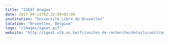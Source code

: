 ```yaml
---
title: "IGEAT Anageo"
date: 2017-09-11T02:22:09+02:00
institution: "Université Libre de Bruxelles"
location: "Bruxelles, Belgium"
logo: "/images/igeat.gif"
website: "http://igeat.ulb.ac.be/fr/unites-de-recherche/details/unit/analyse-geospatiale/" 
---
```



